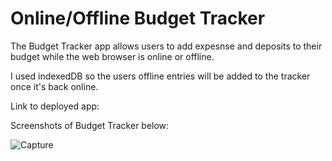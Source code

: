 # Online/Offline Budget Tracker

The Budget Tracker app allows users to add expesnse and deposits to their budget while the web browser is online or offline. 

I used indexedDB so the users offline entries will be added to the tracker once it's back online. 

Link to deployed app: 

Screenshots of Budget Tracker below:

![Capture](https://user-images.githubusercontent.com/79679121/131044970-f4aa04ac-8fd6-4fd5-86c1-2fbed7f00614.JPG)

